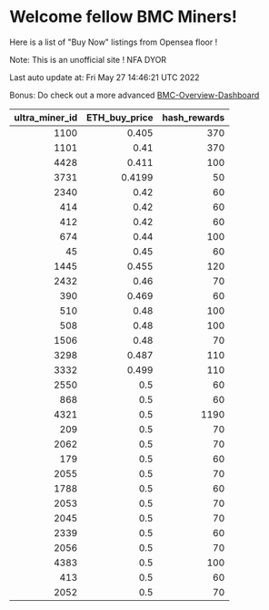 # Welcome fellow BMC Miners!
Here is a list of "Buy Now" listings from Opensea floor !

Note: This is an unofficial site ! NFA DYOR

Last auto update at: Fri May 27 14:46:21 UTC 2022

Bonus: Do check out a more advanced [BMC-Overview-Dashboard](https://dune.com/defifunk/BMC-Overview-Dashboard)


|   ultra_miner_id |   ETH_buy_price |   hash_rewards |
|-----------------:|----------------:|---------------:|
|             1100 |          0.405  |            370 |
|             1101 |          0.41   |            370 |
|             4428 |          0.411  |            100 |
|             3731 |          0.4199 |             50 |
|             2340 |          0.42   |             60 |
|              414 |          0.42   |             60 |
|              412 |          0.42   |             60 |
|              674 |          0.44   |            100 |
|               45 |          0.45   |             60 |
|             1445 |          0.455  |            120 |
|             2432 |          0.46   |             70 |
|              390 |          0.469  |             60 |
|              510 |          0.48   |            100 |
|              508 |          0.48   |            100 |
|             1506 |          0.48   |             70 |
|             3298 |          0.487  |            110 |
|             3332 |          0.499  |            110 |
|             2550 |          0.5    |             60 |
|              868 |          0.5    |             60 |
|             4321 |          0.5    |           1190 |
|              209 |          0.5    |             70 |
|             2062 |          0.5    |             70 |
|              179 |          0.5    |             60 |
|             2055 |          0.5    |             70 |
|             1788 |          0.5    |             60 |
|             2053 |          0.5    |             70 |
|             2045 |          0.5    |             70 |
|             2339 |          0.5    |             60 |
|             2056 |          0.5    |             70 |
|             4383 |          0.5    |            100 |
|              413 |          0.5    |             60 |
|             2052 |          0.5    |             70 |